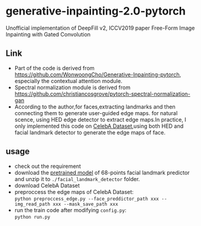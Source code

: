 # generative-inpainting-2.0-pytorch
Unofficial implementation of DeepFill v2, ICCV2019 paper Free-Form Image Inpainting with Gated Convolution <br>

## Link
* Part of the code is derived from https://github.com/WonwoongCho/Generative-Inpainting-pytorch, especially the contextual attention module.<br>
* Spectral normalization module is derived from https://github.com/christiancosgrove/pytorch-spectral-normalization-gan <br>
* According to the author,for faces,extracting landmarks and then connecting them to generate user-guided edge maps. for natural scence, using HED edge detector to extract edge maps.In practice, I only implemented this code on [CelebA Dataset](http://mmlab.ie.cuhk.edu.hk/projects/CelebA.html),using both HED and facial landmark detector to generate the edge maps of face.<br>

## usage
* check out the requirement
* download the [pretrained model](https://github.com/davisking/dlib-models) of 68-points facial landmark predictor and unzip it to `./facial_landmark_detector` folder.
* download CelebA Dataset
* preproccess the edge maps of CelebA Dataset: <br>
  `python preproccess_edge.py --face_preddictor_path xxx --img_read_path xxx --mask_save_path xxx` <br>
* run the train code after modifying `config.py`: <br>
  `python run.py`


